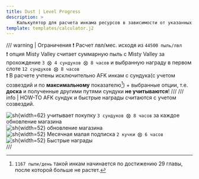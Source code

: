 ```yaml
---
title: Dust | Level Progress
description: >
    Калькулятор для расчета инкама ресурсов в зависимости от указанных данных.
template: templates/calculator.j2
---
```


/// warning | Ограничения
❗️ Расчет лвл/мес. исходя из `44500 пыль/лвл`  
❗️ опция Misty Valley считает суммарную пыль с Misty Valley за прохождение `3 ⨂ 4 сундуков ⨂ 8 часов` и выбранную награду в первом слоте  `12 сундуков ⨂ 8 часов`  
❗️ В расчете учтены исключительно AFK инкам с сундука(с учетом созвездий и по **максимальному** показателю[^dco]) + выбранные опции, т.е. **доска** и полученные другими путями сундуки **не учитываются**!
///
/// info | HOW-TO
AFK сундук и быстрые награды считаются с учетом созвездий.

![sh](../assets/icons/s/dust-store.png){width=62} учитывает покупку `3 сундуков ⨂ 8 часов` за каждое обновление магазина  
![sh](../assets/icons/s/refresh.png){width=52} обновление магазина  
![sh](../assets/icons/s/mc.png){width=52} Месячная малая подписка `2 кучки ⨂ 6 часов`  
![sh](../assets/icons/s/fr.png){width=52} Быстрые награды  
///

[^dco]:  `1167 пыли/день` такой инкам начинается по достижению 29 главы, после которой больше не растет.
